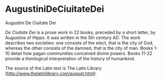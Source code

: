 # AugustiniDeCiuitateDei
Augustini De Ciuitate Dei

*De Ciuitate Dei* is a prose work in 22 books, preceded by a short letter, by Augustine of Hippo. It was written in the 5th century AD. The work describes two societies: one consists of the elect, that is the city of God, whereas the other consists of the damned, that is the city of man. Books 1-10 detail how pagan communities conceived divine powers. Books 11-22 provide a theological interpretation of the history of humankind. 

The source of the Latin text is The Latin Library (http://www.thelatinlibrary.com/august.html).  

